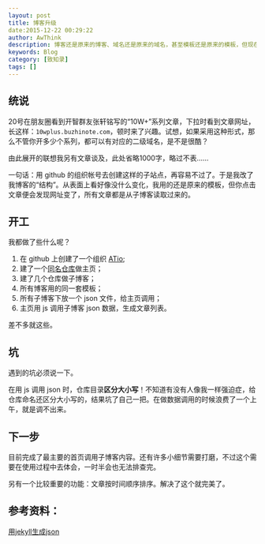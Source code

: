 ```yaml
---
layout: post
title: 博客升级
date:2015-12-22 00:29:22
author: AwThink
description: 博客还是原来的博客、域名还是原来的域名，甚至模板还是原来的模板，但现在，“内里”变了，骨子变了，架构变了。
keywords: Blog
category: [致知录]
tags: []
---
```


## 统说

20号在朋友圈看到开智群友张轩铭写的“10W+”系列文章，下拉时看到文章网址，长这样：`10wplus.buzhinote.com`，顿时来了兴趣。试想，如果采用这种形式，那么不管你开多少个系列，都可以有对应的二级域名，是不是很酷？

由此展开的联想我另有文章谈及，此处省略1000字，略过不表……

一句话：用 github 的组织帐号去创建这样的子站点，再容易不过了。于是我改了我博客的“结构”。从表面上看好像没什么变化，我用的还是原来的模板，但你点击文章便会发现网址变了，所有文章都是从子博客读取过来的。

## 开工

我都做了些什么呢？

1. 在 github 上创建了一个组织 [ATio](https://github.com/ATio);
2. 建了一个[同名仓库](https://github.com/ATio/atio.github.io)做主页；
3. 建了几个仓库做子博客；
4. 所有博客用的同一套模板；
5. 所有子博客下放一个 json 文件，给主页调用；
6. 主页用 js 调用子博客 json 数据，生成文章列表。

差不多就这些。

## 坑

遇到的坑必须说一下。

在用 js 调用 json 时，仓库目录**区分大小写**！不知道有没有人像我一样强迫症，给仓库命名还区分大小写的，结果坑了自己一把。在做数据调用的时候浪费了一个上午，就是调不出来。

## 下一步

目前完成了最主要的首页调用子博客内容。还有许多小细节需要打磨，不过这个需要在使用过程中去体会，一时半会也无法排查完。

另有一个比较重要的功能：文章按时间顺序排序。解决了这个就完美了。

## 参考资料：  
[用jekyll生成json](http://yanping.me/cn/blog/2012/04/19/jekyll-with-json/)